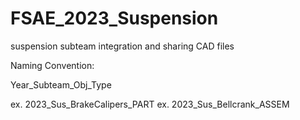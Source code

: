# FSAE_2023_Suspension
suspension subteam integration and sharing CAD files


Naming Convention:

Year_Subteam_Obj_Type

ex. 2023_Sus_BrakeCalipers_PART
ex. 2023_Sus_Bellcrank_ASSEM
